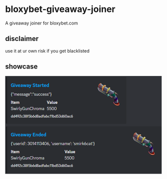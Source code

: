 # bloxybet-giveaway-joiner
A giveaway joiner for bloxybet.com

## disclaimer
use it at ur own risk if you get blacklisted

## showcase
![image](https://github.com/0ergine/bloxybet-giveaway-joiner/blob/main/showcase.PNG?raw=true)



